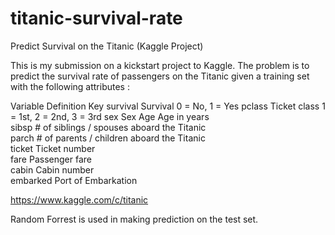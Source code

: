 # titanic-survival-rate
Predict Survival on the Titanic (Kaggle Project)

This is my submission on a kickstart project to Kaggle. The problem is to predict the survival rate of passengers on the Titanic given a training set with the following attributes : 

Variable	Definition	Key
survival	Survival	0 = No, 1 = Yes
pclass	Ticket class	1 = 1st, 2 = 2nd, 3 = 3rd
sex	Sex	
Age	Age in years	
sibsp	# of siblings / spouses aboard the Titanic	
parch	# of parents / children aboard the Titanic	
ticket	Ticket number	
fare	Passenger fare	
cabin	Cabin number	
embarked	Port of Embarkation

https://www.kaggle.com/c/titanic

Random Forrest is used in making prediction on the test set. 
